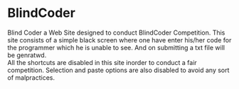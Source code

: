 # BlindCoder
Blind Coder a Web Site designed to conduct BlindCoder Competition.
This site consists of a simple black screen where one have enter his/her code for the programmer which he is unable to see. And on submitting a txt file will be genratwd.
</br>
All the shortcuts are disabled in this site inorder to conduct a fair competition. Selection and paste options are also disabled to avoid any sort of malpractices.
